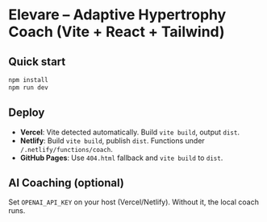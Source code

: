 # Elevare – Adaptive Hypertrophy Coach (Vite + React + Tailwind)

## Quick start
```bash
npm install
npm run dev
```

## Deploy
- **Vercel**: Vite detected automatically. Build `vite build`, output `dist`.
- **Netlify**: Build `vite build`, publish `dist`. Functions under `/.netlify/functions/coach`.
- **GitHub Pages**: Use `404.html` fallback and `vite build` to `dist`.

## AI Coaching (optional)
Set `OPENAI_API_KEY` on your host (Vercel/Netlify). Without it, the local coach runs.
